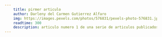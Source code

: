 ```yaml
---
    title: pirmer articulo
    author: Darleny del Carmen Gutierrez Alfaro 
    img: https://images.pexels.com/photos/576831/pexels-photo-576831.jpeg?auto=compress&cs=tinysrgb&w=1260&h=750&dpr=1
    readtime: 300
    description: articulo numero 1 de una serie de articulos publicados durante el proximo año 
---
```

